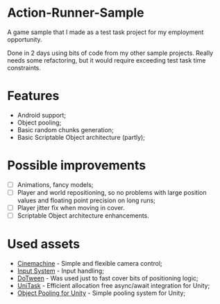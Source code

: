 # Action-Runner-Sample
A game sample that I made as a test task project for my employment opportunity. 

Done in 2 days using bits of code from my other sample projects. Really needs some refactoring, but it would require exceeding test task time constraints.

# Features
* Android support;
* Object pooling;
* Basic random chunks generation;
* Basic Scriptable Object architecture (partly);

# Possible improvements
- [ ] Animations, fancy models;
- [ ] Player and world repositioning, so no problems with large position values and floating point precision on long runs;
- [ ] Player jitter fix when moving in cover.
- [ ] Scriptable Object architecture enhancements.

# Used assets
* [Cinemachine](https://docs.unity3d.com/Packages/com.unity.cinemachine@2.3/manual/index.html) - Simple and flexible camera control;
* [Input System](https://docs.unity3d.com/Packages/com.unity.inputsystem@1.6/manual/index.html) - Input handling;
* [DoTween](http://dotween.demigiant.com/download.php) - Was used just to fast cover bits of positioning logic;
* [UniTask](https://github.com/Cysharp/UniTask) - Efficient allocation free async/await integration for Unity;
* [Object Pooling for Unity](https://github.com/IntoTheDev/Object-Pooling-for-Unity) - Simple pooling system for Unity;
